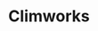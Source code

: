 ---
title: Climworks
countries: []
featured: false
description: >-
  Climeworks Direct Air Capture technology captures CO₂ from air, mixes the CO₂
  with water used by a geothermal energy plant, then pumps it deep underground.
  Through natural processes, the CO₂ reacts with the basaltic rock – and turns
  into stone within a few years, permanently and safely. Iceland is one of
  several locations around the world that provide ideal conditions for our
  pioneering process. Subscribe monthly to offset a little bit of your
  footprint, and support the growth of this early stage technology.
action_url: 'http://climeworkspioneers.refr.cc/philsturgeon'
categories:
  - 207559a4-fe66-4c3d-bc6c-4f721f9562a4
twitter: climeworks
instagram: null
image: null
tags:
  - direct-capture
  - offset
  - donate
blueprint: action

---